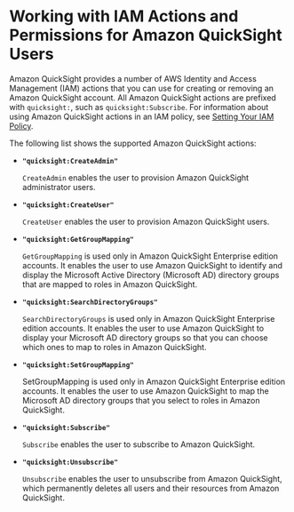 # Working with IAM Actions and Permissions for Amazon QuickSight Users<a name="iam-actions"></a>

Amazon QuickSight provides a number of AWS Identity and Access Management \(IAM\) actions that you can use for creating or removing an Amazon QuickSight account\. All Amazon QuickSight actions are prefixed with `quicksight:`, such as `quicksight:Subscribe`\. For information about using Amazon QuickSight actions in an IAM policy, see [Setting Your IAM Policy](set-iam-policy.md)\.

The following list shows the supported Amazon QuickSight actions:
+ **`"quicksight:CreateAdmin"`**

  `CreateAdmin` enables the user to provision Amazon QuickSight administrator users\.
+ **`"quicksight:CreateUser"`**

  `CreateUser` enables the user to provision Amazon QuickSight users\.
+ **`"quicksight:GetGroupMapping"`**

  `GetGroupMapping` is used only in Amazon QuickSight Enterprise edition accounts\. It enables the user to use Amazon QuickSight to identify and display the Microsoft Active Directory \(Microsoft AD\) directory groups that are mapped to roles in Amazon QuickSight\. 
+ **`"quicksight:SearchDirectoryGroups"`**

  `SearchDirectoryGroups` is used only in Amazon QuickSight Enterprise edition accounts\. It enables the user to use Amazon QuickSight to display your Microsoft AD directory groups so that you can choose which ones to map to roles in Amazon QuickSight\. 
+ **`"quicksight:SetGroupMapping"`**

  SetGroupMapping is used only in Amazon QuickSight Enterprise edition accounts\. It enables the user to use Amazon QuickSight to map the Microsoft AD directory groups that you select to roles in Amazon QuickSight\. 
+ **`"quicksight:Subscribe"`**

  `Subscribe` enables the user to subscribe to Amazon QuickSight\.
+ **`"quicksight:Unsubscribe"`**

  `Unsubscribe` enables the user to unsubscribe from Amazon QuickSight, which permanently deletes all users and their resources from Amazon QuickSight\.
